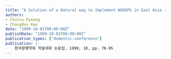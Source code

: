 ```yaml
---
title: "A Solution of a Natural way to Implement WADGPS in East Asia : Decentralized WADGPS"
authors:
- Chulsu Pyeong
- Changdon Kee
date: "1999-10-01T00:00:00Z"
publishDate: "1999-10-01T00:00:00Z"
publication_types: ["domestic-conference"]
publication: |-
    한국항행학회 학술대회 논문집, 1999, 10, pp. 78-95
---
```


